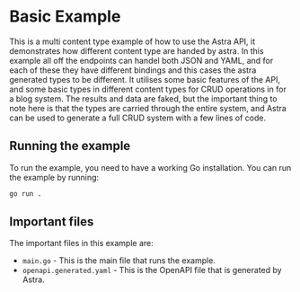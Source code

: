 # Basic Example
This is a multi content type example of how to use the Astra API, it demonstrates how different content type are handed by astra. In this example all off the endpoints can handel both JSON and YAML, and for each of these they have different bindings and this cases the astra generated types to be different. It utilises some basic features of the API, and some basic types in different content types for CRUD operations in for a blog system. The results and data are faked, but the important thing to note here is that the types are carried through the entire system, and Astra can be used to generate a full CRUD system with a few lines of code.

## Running the example

To run the example, you need to have a working Go installation. You can run the example by running:

```bash
go run .
```

## Important files

The important files in this example are:
* `main.go` - This is the main file that runs the example.
* `openapi.generated.yaml` - This is the OpenAPI file that is generated by Astra.